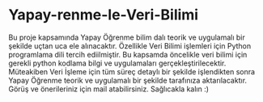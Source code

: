# Yapay-renme-le-Veri-Bilimi
Bu proje kapsamında Yapay Öğrenme bilim dalı teorik ve uygulamalı bir şekilde uçtan uca ele alınacaktır. Özellikle Veri Bilimi işlemleri için Python programlama
dili tercih ediilmiştir. Bu kapsamda öncelikle veri bilimi için gerekli python kodlama bilgi ve uygulamaları gerçekleştirilecektir. Müteakiben Veri İşleme için
tüm süreç detaylı bir şekilde işlendikten sonra Yapay Öğrenme teorik ve uygulamalı bir şekilde tarafınıza aktarılacaktır. Görüş ve önerileriniz için mail atabilirsiniz.
Sağlıcakla kalın :) 
